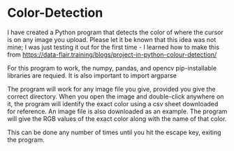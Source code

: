 # Color-Detection

I have created a Python program that detects the color of where the cursor is on any image you upload. Please let it be known that this idea was not mine; I was just testing it out for the first time - I learned how to make this from https://data-flair.training/blogs/project-in-python-colour-detection/

For this program to work, the numpy, pandas, and opencv pip-installable libraries are requied. It is also important to import argparse

The program will work for any image file you give, provided you give the correct directory. When you open the image and double-click anywhere on it, the program will identify the exact color using a csv sheet downloaded for reference. An image file is also downloaded as an example. The program will give the RGB values of the exact color along with the name of that color.

This can be done any number of times until you hit the escape key, exiting the program.
